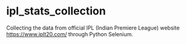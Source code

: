 # ipl_stats_collection
Collecting the data from official IPL (Indian Premiere League) website https://www.iplt20.com/ through Python Selenium.
